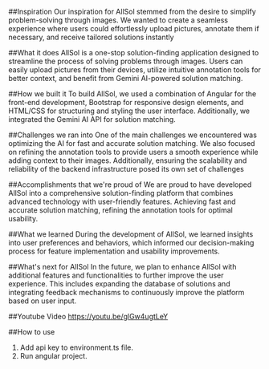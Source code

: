 ##Inspiration
Our inspiration for AllSol stemmed from the desire to simplify problem-solving through images. We wanted to create a seamless experience where users could effortlessly upload pictures, annotate them if necessary, and receive tailored solutions instantly

##What it does
AllSol is a one-stop solution-finding application designed to streamline the process of solving problems through images. Users can easily upload pictures from their devices, utilize intuitive annotation tools for better context, and benefit from Gemini AI-powered solution matching.

##How we built it
To build AllSol, we used a combination of Angular for the front-end development, Bootstrap for responsive design elements, and HTML/CSS for structuring and styling the user interface. Additionally, we integrated the Gemini AI API for solution matching.

##Challenges we ran into
One of the main challenges we encountered was optimizing the AI for fast and accurate solution matching. We also focused on refining the annotation tools to provide users a smooth experience while adding context to their images. Additionally, ensuring the scalability and reliability of the backend infrastructure posed its own set of challenges

##Accomplishments that we're proud of
We are proud to have developed AllSol into a comprehensive solution-finding platform that combines advanced technology with user-friendly features. Achieving fast and accurate solution matching, refining the annotation tools for optimal usability.

##What we learned
During the development of AllSol, we learned insights into user preferences and behaviors, which informed our decision-making process for feature implementation and usability improvements.

##What's next for AllSol
In the future, we plan to enhance AllSol with additional features and functionalities to further improve the user experience. This includes expanding the database of solutions and integrating feedback mechanisms to continuously improve the platform based on user input.

##Youtube Video
https://youtu.be/glGw4ugtLeY

##How to use

1. Add api key to environment.ts file.
2. Run angular project.
